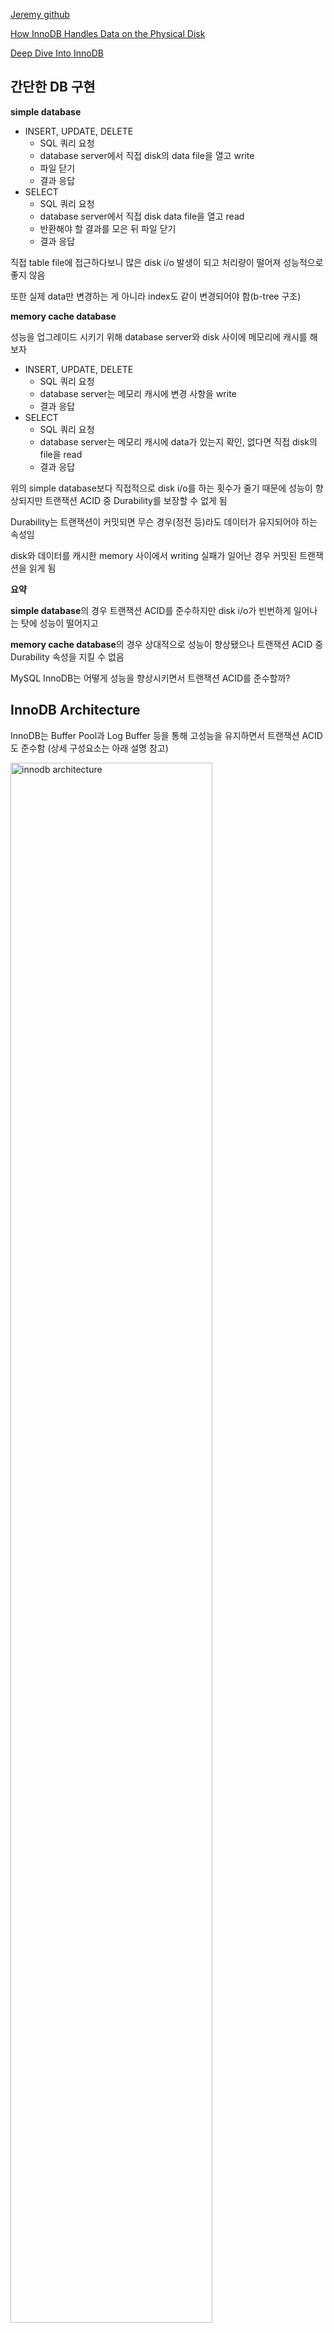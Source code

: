 [Jeremy github](https://github.com/jeremycole/innodb_diagrams/blob/master/images/InnoDB_Structures.pdf)

[How InnoDB Handles Data on the Physical Disk](https://hidetatz.medium.com/how-innodb-writes-data-on-the-disk-1b109a8a8d14)

[Deep Dive Into InnoDB](https://medium.com/@sameersoin/deep-dive-into-data-storage-in-databases-the-innodb-engine-7ec0a55e3886)

## 간단한 DB 구현

**simple database**
- INSERT, UPDATE, DELETE
    - SQL 쿼리 요청
    - database server에서 직접 disk의 data file을 열고 write
    - 파일 닫기
    - 결과 응답
- SELECT
    - SQL 쿼리 요청
    - database server에서 직접 disk data file을 열고 read
    - 반환해야 할 결과를 모은 뒤 파일 닫기
    - 결과 응답

직접 table file에 접근하다보니 많은 disk i/o 발생이 되고 처리량이 떨어져 성능적으로 좋지 않음

또한 실제 data만 변경하는 게 아니라 index도 같이 변경되어야 함(b-tree 구조)

**memory cache database**


성능을 업그레이드 시키기 위해 database server와 disk 사이에 메모리에 캐시를 해보자
- INSERT, UPDATE, DELETE
    - SQL 쿼리 요청
    - database server는 메모리 캐시에 변경 사항을 write
    - 결과 응답
- SELECT
    - SQL 쿼리 요청
    - database server는 메모리 캐시에 data가 있는지 확인, 없다면 직접 disk의 file을 read
    - 결과 응답

위의 simple database보다 직접적으로 disk i/o를 하는 횟수가 줄기 때문에 성능이 향상되지만 트랜잭션 ACID 중 Durability를 보장할 수 없게 됨

Durability는 트랜잭션이 커밋되면 무슨 경우(정전 등)라도 데이터가 유지되어야 하는 속성임

disk와 데이터를 캐시한 memory 사이에서 writing 실패가 일어난 경우 커밋된 트랜잭션을 읽게 됨

**요약**

**simple database**의 경우 트랜잭션 ACID를 준수하지만 disk i/o가 빈번하게 일어나는 탓에 성능이 떨어지고

**memory cache database**의 경우 상대적으로 성능이 향상됐으나 트랜잭션 ACID 중 Durability 속성을 지킬 수 없음

MySQL InnoDB는 어떻게 성능을 향상시키면서 트랜잭션 ACID를 준수할까?

## InnoDB Architecture

InnoDB는 Buffer Pool과 Log Buffer 등을 통해 고성능을 유지하면서 트랜잭션 ACID도 준수함 (상세 구성요소는 아래 설명 참고)

<img src="./images/innodb architecture.png" alt="innodb architecture" style="width: 80%; height: 80%"/>

---

<img src="./images/innodb architecture2.png" alt="innodb architecture2" style="width: 90%; height: 90%"/>

## InnoDB Data Units

### Tablespace

tablespace는 하나 이상의 **data file**(binary file)을 저장하는 논리적 저장 컨테이너임

data file은 binary로 디스크에 저장되며 InnoDB의 기본 저장단위인 page 또는 block으로 구성됨

데이터베이스의 테이블과 인덱스같은 연관된(related) 데이터베이스 객체를 그룹화하고

InnoDB의 데이터 저장을 위한 최상위 구조 역할을 함(InnoDB의 테이블과 인덱스가 Tablespace에 저장됨)

**tablespace 종류**
- System Tablespace
  - MySQL의 기본 Tablespace로, data dictionary, change buffer, transaction log 등 중요한 시스템 데이터를 저장함
  - `ibdata1` 파일로 저장됨
  - <img src="./images/ibdata1.png" alt="ibdata1"/>
- General Tablespace
  - 하나의 Tablespace에 여러 테이블을 저장한 Tablespace
  - 특정 용도의 테이블들을 논리적으로 그룹화하여 저장하는 데 유용함
- File-per-Table Tablespace
  - 각 테이블과 인덱스를 별도의 파일로 저장하는 Tablespace
  - 테이블마다 `*.idb` 파일에 저장됨
  - <img src="./images/table idb.png" alt="table idb"/>
- Temporary Tablespace
  - 임시 데이터를 저장하는 데 사용되는 Tablespace
  - 임시 테이블, 중간 결과 등 저장
  - 글로벌 temp: `ibtmp1`, 세션별 temp: `temp_n.ibt`
  - <img src="./images/ibtmp1.png" alt="ibtmp1"/> <img src="./images/temp_ibt.png" alt="temp_ibt"/>

**Tablespace 구성 요소**
- Data page
  - Tablespace 내에서 데이터를 저장하는 기본 단위(일반적으로 16KB)
- Extent
  - 여러 Data Page를 묶은 단위로, 효율적으로 데이터 저장 공간을 관리하기 위해 사용
- Segment
  - Index Segment, Data Segment 등 Data Page와 Extent를 포함하는 논리적 그룹

### Pages

tablespace에 저장되는 각 data file는 page로 구성됨

page는 InnoDB에서 disk에 저장된 물리적인 binary data file을 다루는 기본 저장단위로 보통 16KB 사이즈를 가짐

테이블의 실제 row/index를 저장하는 요소로 각 page는 한 개 이상의 row나 index를 저장함 

**page 종류** 
- Data Pages  : 실제 table 데이터를 포함한 page
- Index Pages : B-tree 구조로 인덱스를 저장한 page
- Undo Pages  : 트랜잭션 롤백 시 사용될 데이터를 저장한 page
- System Pages: tablespace 자체에 대한 정보를 포함한 page

**page 구조**
- page header
- data area
- page trailer

### Blocks

보통 **"block"** 은 OS나 disk 수준에서 물리적 저장 단위를 일컬음

InnoDB에선 block을 고정된 크기의 데이터 단위로써 page와 혼용하여 표현함

### Relationship and Interaction between Tablespaces,Data files, Pages(Blocks) 

Hierarchy
- Tablespace > Data Files> Pages(Blocks)
- tablespaces  : data file에 대한 논리적 컨테이너
- data files   : pages(block)로 구성되어 디스크에 위치한 물리적 파일
- pages(blocks): 실제 데이터를 저장하는 기본 단위 

Physical and Logical Management
- tablespaces, data files: 스토리지 관리를 위한 논리적 구조
- pages: 스토리지 물리적 할당을 나타냄 

I/O Operations: 
- page 수준에서 read/write 작업 수행
- 단 하나의 row만 필요하거나 수정되는 경우에도 전체 page를 read/write함

### Clustered Index with Primary Key

InnoDB는 클러스터된 인덱스(일반적으로 기본 키)를 기반으로 테이블 데이터를 구성함

즉, 실제 데이터 row는 기본 키 순서로 저장됨

기본 키를 기반으로 한 쿼리(정렬이나 range scan)를 사용할 때 row에 접근하는 속도가 빨라짐

### Secondary Indexes

InnoDB의 보조 인덱스는 실제 row의 물리적 위치에 대한 포인터가 대신 해당 row의 기본 키 값을 저장함

## InnoDB In-Memory Components

### Buffer Pool, Log Buffer

물리적인 disk에 접근하는 i/o 작업은 느리기 때문에 InnoDB는 두 종류의 캐시를 사용하는데, 이 캐시들은 메모리에서 작동함

Buffer Pool
- LRU 캐시로 동작
- 스레드 풀처럼 Buffer(실제 데이터)를 가지고 있는 Buffer Pool
- 데이터 변경이 적용되면 변경사항은 disk의 tablespace가 아닌 Buffer Pool에만 적용됨
- 해당 변경사항의 page를 **"Dirty Page"**로 표시함

Log Buffer
- Log 데이터를 가지고 있는 Buffer
- 시스템이 실패해도 트랜잭션 보장(무결성)을 위해 사용되며 트랜잭션 로그는 InnoDB의 Log와 동일함
- Log의 공식 명칭은 "Redo log"이며 `ib_log_file` 형태로 표현됨
- Log는 변경된 값을 포함하고 있어서 시스템이 실패한 경우, log 파일을 통해 복구할 수 있음
- "Binlog"는 MySQL server layer에서 작성되는 log로 storage engine의 Log와 전혀 다른 것임

### Write-Ahead Logging (WAL)

WAL은 데이터베이스가 데이터의 무결성(Integrity)과 지속성(Durability)를 보장하기 위해 사용되는 기본 개념임

실제 물리 디스크에 데이터 변경사항을 반영하기 전에, 먼저 로그 파일에 변경사항을 로그해야 함

시스템 실패, 충돌이 발생한 경우 데이터베이스는 로그를 통해 데이터를 복구하여 트랜잭션 ACID를 유지할 수 있음

Log Buffer와 Redo Log가 이 역할을 담당함

### Checkpoint

데이터 무결성을 유지하고 시스템 실패로 인해 로그 파일로부터 데이터를 복구해야 될 때 복구 시간을 줄이기 위해 사용되는 메커니즘으로, Buffer Pool에 있는 Dirty page를 disk에 주기적으로 기록하여 데이터 일관성을 보장함

Checkpoint가 발생하면 InnoDB는 log 파일과 tablespace file의 동기화를 위해 Buffer Pool의 page들을 tablespace file에 flush하고 log 파일에 "Checkpoint record"를 write함

Checkpoint 알고리즘 중 InnoDB는 "Fuzzy checkpoint" 알고리즘을 사용함

## InnoDB On-Disk Components

### Double Write Buffer

InnoDB가 tablespace file에 dirty page를 write할 때 내부적으로 가장 먼저 **"Double Write Buffer"** 이라는 곳에 변경사항을 write함

이후 tablespace file에 fsync함

double write buffer는 메모리가 아닌 "disk"에 위치하며 시스템 실패로 인해 데이터가 깨지거나 일부분만 write된 경우 log file 이전에 복구하는 용도로 사용됨

## Data Operation

**Insert, Update, Delete**

데이터 삽입, 수정, 삭제 시 InnoDB는 Buffer Pool의 page를 수정함

변경사항은 제어된 방식으로 I/O 작업을 최적화 디스크에 플러시됨  

page가 데이터 삽입으로 가득차면 page가 분할되고 데이터가 재배포되어 인덱스의 b-tree 구조를 유지함 

**read**

InnoDB는 데이터를 가져올 때 가장 먼저 Buffer Pool을 확인하고, 만약 없다면 Tablespace file에 접근하여 데이터를 가져온 뒤 Buffer Poll에 저장하면서 결과를 반환함

Tablespace file은 disk에 저장된 실제 데이터와 인덱스를 가진 파일로 `*.idb` 확장자를 가짐

**write**

트랜잭션이 데이터 변경 작업을 수행할 때, 해당 변경 사항은 먼저 Log Buffer에 기록됨

Log Buffer가 가득 차거나 트랜잭션이 커밋되면 Log 파일들은 disk에 flush됨

데이터는 Buffer Pool의 dirty page로 표시되며 Checkpoint가 발생하면서 disk에 flush되는데,

Double Write Buffer를 활성화한 경우 dirty page는 Double Write Buffer에 작성되며, 이후에 tablespace에 fsync됨

그리고 log file에 "Checkpoint Record"를 작성함(시스템 실패 시 이 부분부터 복구 시작)
